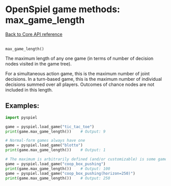 # OpenSpiel game methods: max_game_length

[Back to Core API reference](../api_reference.md) \
<br>

`max_game_length()`

The maximum length of any one game (in terms of number of decision nodes 
visited in the game tree).

For a simultaneous action game, this is the maximum number of joint decisions.
In a turn-based game, this is the maximum number of individual decisions summed
over all players. Outcomes of chance nodes are not included in this length.

## Examples:

```python
import pyspiel

game = pyspiel.load_game("tic_tac_toe")
print(game.max_game_length())    # Output: 9

# Normal-form games always have one
game = pyspiel.load_game("blotto")
print(game.max_game_length())    # Output: 1

# The maximum is arbitrarily defined (and/or customizable) is some games.
game = pyspiel.load_game("coop_box_pushing")
print(game.max_game_length())    # Output: 100
game = pyspiel.load_game("coop_box_pushing(horizon=250)")
print(game.max_game_length())    # Output: 250
```
